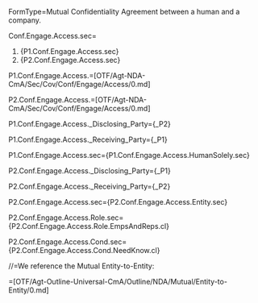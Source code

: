 FormType=Mutual Confidentiality Agreement between a human and a company.

Conf.Engage.Access.sec=<ol><li>{P1.Conf.Engage.Access.sec}<li>{P2.Conf.Engage.Access.sec}</ol>

P1.Conf.Engage.Access.=[OTF/Agt-NDA-CmA/Sec/Cov/Conf/Engage/Access/0.md]

P2.Conf.Engage.Access.=[OTF/Agt-NDA-CmA/Sec/Cov/Conf/Engage/Access/0.md]

P1.Conf.Engage.Access._Disclosing_Party={_P2}

P1.Conf.Engage.Access._Receiving_Party={_P1}

P1.Conf.Engage.Access.sec={P1.Conf.Engage.Access.HumanSolely.sec}

P2.Conf.Engage.Access._Disclosing_Party={_P1}

P2.Conf.Engage.Access._Receiving_Party={_P2}

P2.Conf.Engage.Access.sec={P2.Conf.Engage.Access.Entity.sec}

P2.Conf.Engage.Access.Role.sec={P2.Conf.Engage.Access.Role.EmpsAndReps.cl}

P2.Conf.Engage.Access.Cond.sec={P2.Conf.Engage.Access.Cond.NeedKnow.cl}

//=We reference the Mutual Entity-to-Entity:

=[OTF/Agt-Outline-Universal-CmA/Outline/NDA/Mutual/Entity-to-Entity/0.md]
